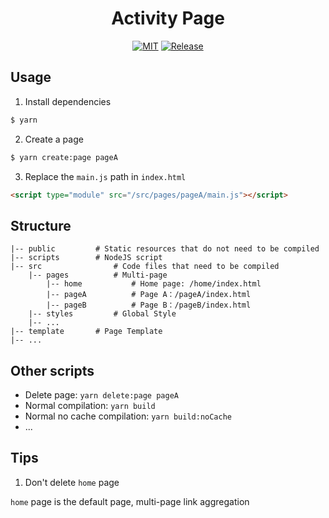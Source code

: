 <h1 align="center">Activity Page</h1>

<div align="center">

[![MIT](https://img.shields.io/github/license/spider-nest/activity-page)](https://cdn.jsdelivr.net/gh/spider-nest/activity-page@main/LICENSE)
[![Release](https://img.shields.io/github/v/release/spider-nest/activity-page)](https://github.com/spider-nest/activity-page/releases/latest)

</div>

## Usage

1. Install dependencies

```bash
$ yarn
```

2. Create a page

```bash
$ yarn create:page pageA
```

3. Replace the `main.js` path in `index.html`

```html
<script type="module" src="/src/pages/pageA/main.js"></script>
```

## Structure

```
|-- public         # Static resources that do not need to be compiled
|-- scripts        # NodeJS script
|-- src                # Code files that need to be compiled
    |-- pages          # Multi-page
        |-- home           # Home page: /home/index.html
        |-- pageA          # Page A：/pageA/index.html
        |-- pageB          # Page B：/pageB/index.html
    |-- styles         # Global Style
    |-- ...
|-- template       # Page Template
|-- ...
```

## Other scripts

- Delete page: `yarn delete:page pageA`
- Normal compilation: `yarn build`
- Normal no cache compilation: `yarn build:noCache`
- ...

## Tips

1. Don't delete `home` page

`home` page is the default page, multi-page link aggregation
